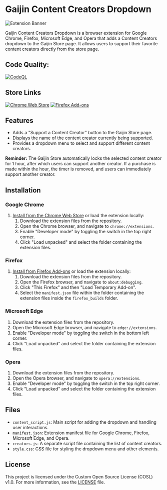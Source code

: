 # Gaijin Content Creators Dropdown

![Extension Banner](IMAGE_URL)

Gaijin Content Creators Dropdown is a browser extension for Google Chrome, Firefox, Microsoft Edge, and Opera that adds a Content Creators dropdown to the Gaijin Store page. It allows users to support their favorite content creators directly from the store page.

## Code Quality:
[![CodeQL](https://github.com/cyberofficial/Gaijin-Creators-Extension/actions/workflows/codeql.yml/badge.svg)](https://github.com/cyberofficial/Gaijin-Creators-Extension/actions/workflows/codeql.yml)

## Store Links
[![Chrome Web Store](https://img.shields.io/chrome-web-store/v/gpogdmpopibagcdlgbomfbbnjjfmmmnf.svg?label=Chrome%20Web%20Store&style=for-the-badge)](https://chrome.google.com/webstore/detail/gaijin-content-creators-d/gpogdmpopibagcdlgbomfbbnjjfmmmnf?hl=en&authuser=0) [![Firefox Add-ons](https://img.shields.io/amo/v/gaijin-cc-store-button.svg?label=Firefox%20Add-ons&style=for-the-badge)](https://addons.mozilla.org/en-US/firefox/addon/gaijin-cc-store-button/)

## Features

- Adds a "Support a Content Creator" button to the Gaijin Store page.
- Displays the name of the content creator currently being supported.
- Provides a dropdown menu to select and support different content creators.

**Reminder:** The Gaijin Store automatically locks the selected content creator for 1 hour, after which users can support another creator. If a purchase is made within the hour, the timer is removed, and users can immediately support another creator.

## Installation

### Google Chrome

1. [Install from the Chrome Web Store](https://chrome.google.com/webstore/detail/gaijin-content-creators-d/gpogdmpopibagcdlgbomfbbnjjfmmmnf?hl=en&authuser=0) or load the extension locally:
    1. Download the extension files from the repository.
    2. Open the Chrome browser, and navigate to `chrome://extensions`.
    3. Enable "Developer mode" by toggling the switch in the top right corner.
    4. Click "Load unpacked" and select the folder containing the extension files.

### Firefox

1. [Install from Firefox Add-ons](https://addons.mozilla.org/en-US/firefox/addon/gaijin-cc-store-button/) or load the extension locally:
    1. Download the extension files from the repository.
    2. Open the Firefox browser, and navigate to `about:debugging`.
    3. Click "This Firefox" and then "Load Temporary Add-on".
    4. Select the `manifest.json` file within the folder containing the extension files inside the `firefox_builds` folder.

### Microsoft Edge

1. Download the extension files from the repository.
2. Open the Microsoft Edge browser, and navigate to `edge://extensions`.
3. Enable "Developer mode" by toggling the switch in the bottom left corner.
4. Click "Load unpacked" and select the folder containing the extension files.

### Opera

1. Download the extension files from the repository.
2. Open the Opera browser, and navigate to `opera://extensions`.
3. Enable "Developer mode" by toggling the switch in the top right corner.
4. Click "Load unpacked" and select the folder containing the extension files.

## Files

- `content_script.js`: Main script for adding the dropdown and handling user interactions.
- `manifest.json`: Extension manifest file for Google Chrome, Firefox, Microsoft Edge, and Opera.
- `creators.js`: A separate script file containing the list of content creators.
- `style.css`: CSS file for styling the dropdown menu and other elements.

## License

This project is licensed under the Custom Open Source License (COSL) v1.0. For more information, see the [LICENSE](LICENSE.md) file.
